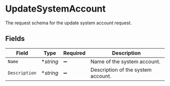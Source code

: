 # UpdateSystemAccount

The request schema for the update system account request.


## Fields

| Field                              | Type                               | Required                           | Description                        |
| ---------------------------------- | ---------------------------------- | ---------------------------------- | ---------------------------------- |
| `Name`                             | **string*                          | :heavy_minus_sign:                 | Name of the system account.        |
| `Description`                      | **string*                          | :heavy_minus_sign:                 | Description of the system account. |